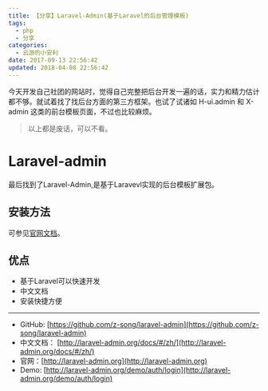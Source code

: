 ```yaml
---
title: 【分享】Laravel-Admin(基于Laravel的后台管理模板)
tags:
  - php
  - 分享
categories:
  - 云游的小安利
date: 2017-09-13 22:56:42
updated: 2018-04-08 22:56:42
---
```


今天开发自己社团的网站时，觉得自己完整把后台开发一遍的话，实力和精力估计都不够。就试着找了找后台方面的第三方框架。也试了试诸如 H-ui.admin 和 X-admin 这类的前台模板页面，不过也比较麻烦。

<!-- more -->

> 以上都是废话，可以不看。

# Laravel-admin

最后找到了Laravel-Admin,是基于Laravevl实现的后台模板扩展包。

## 安装方法

可参见[官网文档](http://laravel-admin.org/docs/#/zh/)。

## 优点

- 基于Laravel可以快速开发
- 中文文档
- 安装快捷方便

---

- GitHub: [https://github.com/z-song/laravel-admin](https://github.com/z-song/laravel-admin)
- 中文文档： [http://laravel-admin.org/docs/#/zh/](http://laravel-admin.org/docs/#/zh/)
- 官网：[http://laravel-admin.org](http://laravel-admin.org)
- Demo: [http://laravel-admin.org/demo/auth/login](http://laravel-admin.org/demo/auth/login)
